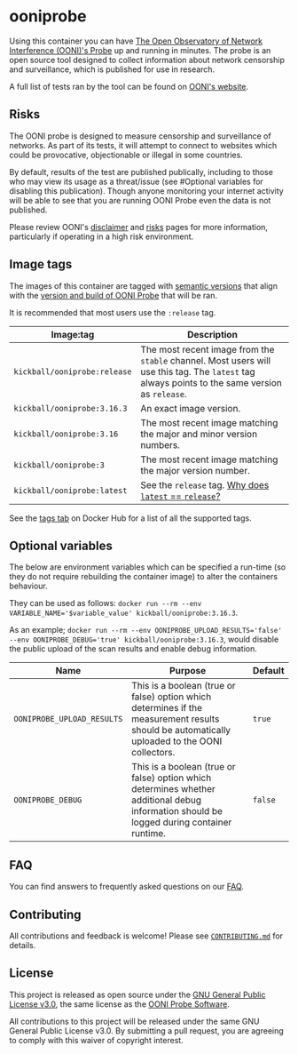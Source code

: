 # ooniprobe #

Using this container you can have [The Open Observatory of Network Interference (OONI)'s Probe](https://github.com/ooni/probe-cli) up and running in minutes. The probe is an open source tool designed to collect information about network censorship and surveillance, which is published for use in research.

A full list of tests ran by the tool can be found on [OONI's website](https://ooni.org/nettest/).

## Risks ##

The OONI probe is designed to measure censorship and surveillance of networks. As part of its tests, it will attempt to connect to websites which could be provocative, objectionable or illegal in some countries.

By default, results of the test are published publically, including to those who may view its usage as a threat/issue (see #Optional variables for disabling this publication). Though anyone monitoring your internet activity will be able to see that you are running OONI Probe even the data is not published.

Please review OONI's [disclaimer](https://ooni.org/support/ooni-probe-cli#disclaimer) and [risks](https://ooni.org/about/risks/) pages for more information, particularly if operating in a high risk environment.

## Image tags ##

The images of this container are tagged with [semantic versions](https://semver.org) that align with the [version and build of OONI Probe](https://github.com/ooni/probe-cli/releases) that will be ran.

It is recommended that most users use the `:release` tag.

| Image:tag | Description |
|-----------|-------------|
|`kickball/ooniprobe:release` | The most recent image from the `stable` channel.  Most users will use this tag.  The `latest` tag always points to the same version as `release`.|
|`kickball/ooniprobe:3.16.3`| An exact image version. |
|`kickball/ooniprobe:3.16`| The most recent image matching the major and minor version numbers. |
|`kickball/ooniprobe:3`| The most recent image matching the major version number. |
|`kickball/ooniprobe:latest`| See the `release` tag.  [Why does `latest` == `release`?](https://vsupalov.com/docker-latest-tag/) |

See the [tags tab](https://hub.docker.com/r/kickball/ooniprobe/tags) on Docker Hub for a list of all the supported tags.

## Optional variables ##

The below are environment variables which can be specified a run-time (so they do not require rebuilding the container image) to alter the containers behaviour.

They can be used as follows: `docker run --rm --env VARIABLE_NAME='$variable_value' kickball/ooniprobe:3.16.3`.

As an example; `docker run --rm --env OONIPROBE_UPLOAD_RESULTS='false' --env OONIPROBE_DEBUG='true' kickball/ooniprobe:3.16.3`, would disable the public upload of the scan results and enable debug information.

| Name  | Purpose | Default |
|-------|---------|---------|
| `OONIPROBE_UPLOAD_RESULTS` | This is a boolean (true or false) option which determines if the measurement results should be automatically uploaded to the OONI collectors. | `true` |
| `OONIPROBE_DEBUG` | This is a boolean (true or false) option which determines whether additional debug information should be logged during container runtime. | `false` |

## FAQ ##

You can find answers to frequently asked questions on our [FAQ](FAQ.md).

## Contributing ##

All contributions and feedback is welcome! Please see [`CONTRIBUTING.md`](CONTRIBUTING.md) for details.

## License ##

This project is released as open source under the [GNU General Public License v3.0](LICENSE), the same license as the [OONI Probe Software](https://github.com/ooni/probe-cli/blob/master/LICENSE).

All contributions to this project will be released under the same GNU General Public License v3.0. By submitting a pull request, you are agreeing to comply with this waiver of copyright interest.